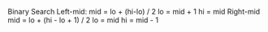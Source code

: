 Binary Search
Left-mid:
  mid = lo + (hi-lo) / 2
  lo = mid + 1
  hi = mid
Right-mid
  mid = lo + (hi - lo + 1) / 2
  lo = mid
  hi = mid - 1
